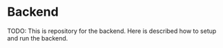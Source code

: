 # Backend

TODO: This is repository for the backend. Here is described how to setup and run the backend.